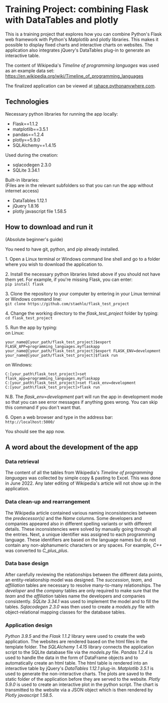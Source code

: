 # Training Project: combining Flask with DataTables and plotly

This is a training project that explores how you can combine Python's Flask web framework with Python's Matplotlib and plotly libraries. This makes it possible to display fixed charts and interactive charts on websites. The application also integrates jQuery's DataTables plug-in to generate an interactive table.

The content of Wikipedia's *Timeline of programming languages* was used as an example data set:
https://en.wikipedia.org/wiki/Timeline_of_programming_languages

The finalized application can be viewed at [rahace.pythonanywhere.com](http://rahace.pythonanywhere.com/).


## Technologies

Necessary python libraries for running the app locally:

* Flask==1.1.2
* matplotlib==3.5.1
* pandas==1.2.4
* plotly==5.9.0
* SQLAlchemy==1.4.15

Used during the creation:

* sqlacodegen 2.3.0
* SQLite 3.34.1

Built-in libraries:  
(Files are in the relevant subfolders so that you can run the app without internet access)

* DataTables 1.12.1
* jQuery 1.8.16
* plotly javascript file 1.58.5


## How to download and run it
(Absolute beginner's guide)

You need to have git, python, and pip already installed.

1\. Open a Linux terminal or Windows command line shell and go to a folder where you wish to download the application to.


2\. Install the necessary python libraries listed above if you should not have them yet. For example, if you're missing Flask, you can enter:  
`pip install flask`

3\. Clone the repository to your computer by entering in your Linux terminal or Windows command line:  
`git clone https://github.com/staehlo/flask_test_project`  


4\. Change the working directory to the *flask_test_project* folder by typing:  
`cd flask_test_project`

5\. Run the app by typing:  
on Linux:
```
your_name@[your_path/flask_test_project]$export FLASK_APP=programming_languages.myflaskapp
your_name@[your_path/flask_test_project]$export FLASK_ENV=development
your_name@[your_path/flask_test_project]$flask run
```

on Windows:
```
C:[your_path\flask_test_project]>set flask_app=programming_languages.myflaskapp
C:[your_path\flask_test_project]>set flask_env=development
C:[your_path\flask_test_project]>flask run
```

N.B. The *flask_env=development* part will run the app in development mode so that you can see error messages if anything goes wrong. You can skip this command if you don't want that.

6\. Open a web browser and type in the address bar:  
`http://localhost:5000/`

You should see the app now.


## A word about the development of the app

### Data retrieval
The content of all the tables from Wikipedia's *Timeline of programming languages* was collected by simple copy & pasting to Excel. This was done in June 2022. Any later editing of Wikipedia's article will not show up in the application.

### Data clean-up and rearrangement
The Wikipedia article contained various naming inconsistencies between the *predecessor(s)* and the *Name* columns. Some developers and companies appeared also in different spelling variants or with different details. These inconsistencies were solved by manually going through all the entries.
Next, a unique identifier was assigned to each programming language. These identifiers are based on the language names but do not contain any non-alphanumeric characters or any spaces. For example, *C++* was converted to *C_plus_plus*.

### Data base design
After carefully reviewing the relationships between the different data points, an entity-relationship model was designed. The *succession*, *team*, and *affiliation* tables are necessary to resolve many-to-many relationships. The *developer* and the *company* tables are only required to make sure that the *team* and the *affiliation* tables name the developers and companies consistently. *SQLite 3.34.1* was used to implement the model and to fill the tables.
*Sqlacodegen 2.3.0* was then used to create a *models.py* file with object-relational mapping classes for the database tables.

### Application design
*Python 3.9.5* and the *Flask 1.1.2* library were used to create the web application. The websites are rendered based on the html files in the template folder. The *SQLAlchemy 1.4.15* library connects the application script to the SQLite database file via the *models.py* file. *Pandas 1.2.4* is used to handle the data in the form of DataFrame objects and to automatically create an html table. The html table is rendered into an interactive table by jQuery's *DataTables 1.12.1* plug-in. *Matplotlib 3.5.1* is used to generate the non-interactive charts. The plots are saved to the static folder of the application before they are served to the website. *Plotly 5.9.0* is used to create an interactive plot in the python script. The chart is transmitted to the website via a JSON object which is then rendered by *Plotly javascript 1.58.5*.
